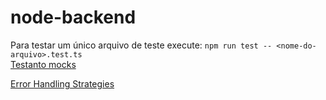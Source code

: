 # node-backend

Para testar um único arquivo de teste execute: `npm run test -- <nome-do-arquivo>.test.ts`  
[Testanto mocks](https://plainenglish.io/blog/how-to-unit-test-express-middleware-typescript-jest-c6a7ad166e74)

[Error Handling Strategies](https://www.youtube.com/watch?v=wsoQ-fgaoyQ&t=620)
